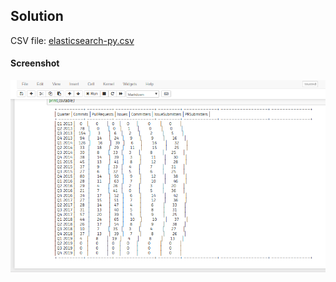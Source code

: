 ## Solution

CSV file: [elasticsearch-py.csv](microtask-1/elasticsearch-py.csv)

#### Screenshot

![mt1](../images/mt1.png)

